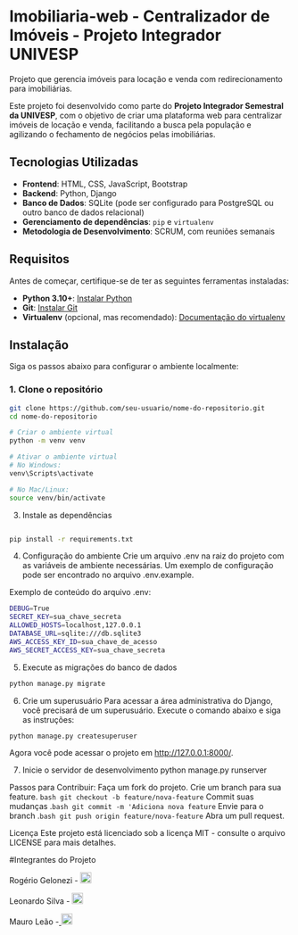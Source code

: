 # Imobiliaria-web - Centralizador de Imóveis - Projeto Integrador UNIVESP

Projeto que gerencia imóveis para locação e venda com redirecionamento para imobiliárias.

Este projeto foi desenvolvido como parte do **Projeto Integrador Semestral da UNIVESP**, com o objetivo de criar uma plataforma web para centralizar imóveis de locação e venda, facilitando a busca pela população e agilizando o fechamento de negócios pelas imobiliárias.

## Tecnologias Utilizadas

- **Frontend**: HTML, CSS, JavaScript, Bootstrap
- **Backend**: Python, Django
- **Banco de Dados**: SQLite (pode ser configurado para PostgreSQL ou outro banco de dados relacional)
- **Gerenciamento de dependências**: `pip` e `virtualenv`
- **Metodologia de Desenvolvimento**: SCRUM, com reuniões semanais

## Requisitos

Antes de começar, certifique-se de ter as seguintes ferramentas instaladas:

- **Python 3.10+**: [Instalar Python](https://www.python.org/downloads/)
- **Git**: [Instalar Git](https://git-scm.com/)
- **Virtualenv** (opcional, mas recomendado): [Documentação do virtualenv](https://virtualenv.pypa.io/en/latest/installation.html)

## Instalação

Siga os passos abaixo para configurar o ambiente localmente:

### 1. Clone o repositório

```bash
git clone https://github.com/seu-usuario/nome-do-repositorio.git
cd nome-do-repositorio

# Criar o ambiente virtual
python -m venv venv

# Ativar o ambiente virtual
# No Windows:
venv\Scripts\activate

# No Mac/Linux:
source venv/bin/activate
```
3. Instale as dependências
```bash

pip install -r requirements.txt
```
4. Configuração do ambiente
Crie um arquivo .env na raiz do projeto com as variáveis de ambiente necessárias. Um exemplo de configuração pode ser encontrado no arquivo .env.example.

Exemplo de conteúdo do arquivo .env:
```bash
DEBUG=True
SECRET_KEY=sua_chave_secreta
ALLOWED_HOSTS=localhost,127.0.0.1
DATABASE_URL=sqlite:///db.sqlite3
AWS_ACCESS_KEY_ID=sua_chave_de_acesso
AWS_SECRET_ACCESS_KEY=sua_chave_secreta
```
5. Execute as migrações do banco de dados
```bash
python manage.py migrate
```
6. Crie um superusuário
Para acessar a área administrativa do Django, você precisará de um superusuário. Execute o comando abaixo e siga as instruções:

```bash
python manage.py createsuperuser

```
Agora você pode acessar o projeto em http://127.0.0.1:8000/.

7. Inicie o servidor de desenvolvimento
python manage.py runserver

Passos para Contribuir:
Faça um fork do projeto.
Crie um branch para sua feature. ```bash git checkout -b feature/nova-feature```
Commit suas mudanças .```bash git commit -m 'Adiciona nova feature```
Envie para o branch .```bash git push origin feature/nova-feature```
Abra um pull request.

Licença
Este projeto está licenciado sob a licença MIT - consulte o arquivo LICENSE para mais detalhes.


#Integrantes do Projeto

Rogério Gelonezi - <a href="https://www.linkedin.com/in/rogeriogelonezi/">
    <img src="https://cdn-icons-png.flaticon.com/512/174/174857.png" alt="LinkedIn" style="width:20px; height:20px;">
</a>




Leonardo Silva - <a href="https://www.linkedin.com/in/leonardo16silva12/">
    <img src="https://cdn-icons-png.flaticon.com/512/174/174857.png" alt="LinkedIn" style="width:20px; height:20px;">
</a>


Mauro Leão -<a href="https://www.linkedin.com/in/mauro-s%C3%A9rgio-bouwman-le%C3%A3o-b62b41260/">
    <img src="https://cdn-icons-png.flaticon.com/512/174/174857.png" alt="LinkedIn" style="width:20px; height:20px;">
</a>



